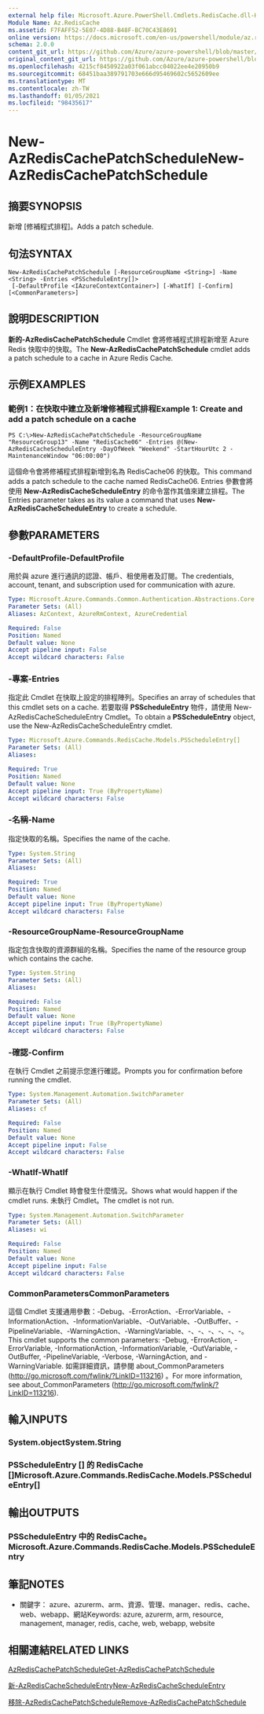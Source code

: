 ```yaml
---
external help file: Microsoft.Azure.PowerShell.Cmdlets.RedisCache.dll-Help.xml
Module Name: Az.RedisCache
ms.assetid: F7FAFF52-5E07-4D88-B48F-BC70C43E8691
online version: https://docs.microsoft.com/en-us/powershell/module/az.rediscache/new-azrediscachepatchschedule
schema: 2.0.0
content_git_url: https://github.com/Azure/azure-powershell/blob/master/src/RedisCache/RedisCache/help/New-AzRedisCachePatchSchedule.md
original_content_git_url: https://github.com/Azure/azure-powershell/blob/master/src/RedisCache/RedisCache/help/New-AzRedisCachePatchSchedule.md
ms.openlocfilehash: 4215cf8450922a03f061abcc04022ee4e20950b9
ms.sourcegitcommit: 68451baa389791703e666d95469602c5652609ee
ms.translationtype: MT
ms.contentlocale: zh-TW
ms.lasthandoff: 01/05/2021
ms.locfileid: "98435617"
---
```

# <span data-ttu-id="ce3bd-101">New-AzRedisCachePatchSchedule</span><span class="sxs-lookup"><span data-stu-id="ce3bd-101">New-AzRedisCachePatchSchedule</span></span>

## <span data-ttu-id="ce3bd-102">摘要</span><span class="sxs-lookup"><span data-stu-id="ce3bd-102">SYNOPSIS</span></span>
<span data-ttu-id="ce3bd-103">新增 [修補程式排程]。</span><span class="sxs-lookup"><span data-stu-id="ce3bd-103">Adds a patch schedule.</span></span>

## <span data-ttu-id="ce3bd-104">句法</span><span class="sxs-lookup"><span data-stu-id="ce3bd-104">SYNTAX</span></span>

```
New-AzRedisCachePatchSchedule [-ResourceGroupName <String>] -Name <String> -Entries <PSScheduleEntry[]>
 [-DefaultProfile <IAzureContextContainer>] [-WhatIf] [-Confirm] [<CommonParameters>]
```

## <span data-ttu-id="ce3bd-105">說明</span><span class="sxs-lookup"><span data-stu-id="ce3bd-105">DESCRIPTION</span></span>
<span data-ttu-id="ce3bd-106">**新的-AzRedisCachePatchSchedule** Cmdlet 會將修補程式排程新增至 Azure Redis 快取中的快取。</span><span class="sxs-lookup"><span data-stu-id="ce3bd-106">The **New-AzRedisCachePatchSchedule** cmdlet adds a patch schedule to a cache in Azure Redis Cache.</span></span>

## <span data-ttu-id="ce3bd-107">示例</span><span class="sxs-lookup"><span data-stu-id="ce3bd-107">EXAMPLES</span></span>

### <span data-ttu-id="ce3bd-108">範例1：在快取中建立及新增修補程式排程</span><span class="sxs-lookup"><span data-stu-id="ce3bd-108">Example 1: Create and add a patch schedule on a cache</span></span>
```
PS C:\>New-AzRedisCachePatchSchedule -ResourceGroupName "ResourceGroup13" -Name "RedisCache06" -Entries @(New-AzRedisCacheScheduleEntry -DayOfWeek "Weekend" -StartHourUtc 2 -MaintenanceWindow "06:00:00")
```

<span data-ttu-id="ce3bd-109">這個命令會將修補程式排程新增到名為 RedisCache06 的快取。</span><span class="sxs-lookup"><span data-stu-id="ce3bd-109">This command adds a patch schedule to the cache named RedisCache06.</span></span>
<span data-ttu-id="ce3bd-110">Entries 參數會將使用 **New-AzRedisCacheScheduleEntry** 的命令當作其值來建立排程。</span><span class="sxs-lookup"><span data-stu-id="ce3bd-110">The Entries parameter takes as its value a command that uses **New-AzRedisCacheScheduleEntry** to create a schedule.</span></span>

## <span data-ttu-id="ce3bd-111">參數</span><span class="sxs-lookup"><span data-stu-id="ce3bd-111">PARAMETERS</span></span>

### <span data-ttu-id="ce3bd-112">-DefaultProfile</span><span class="sxs-lookup"><span data-stu-id="ce3bd-112">-DefaultProfile</span></span>
<span data-ttu-id="ce3bd-113">用於與 azure 進行通訊的認證、帳戶、租使用者及訂閱。</span><span class="sxs-lookup"><span data-stu-id="ce3bd-113">The credentials, account, tenant, and subscription used for communication with azure.</span></span>

```yaml
Type: Microsoft.Azure.Commands.Common.Authentication.Abstractions.Core.IAzureContextContainer
Parameter Sets: (All)
Aliases: AzContext, AzureRmContext, AzureCredential

Required: False
Position: Named
Default value: None
Accept pipeline input: False
Accept wildcard characters: False
```

### <span data-ttu-id="ce3bd-114">-專案</span><span class="sxs-lookup"><span data-stu-id="ce3bd-114">-Entries</span></span>
<span data-ttu-id="ce3bd-115">指定此 Cmdlet 在快取上設定的排程陣列。</span><span class="sxs-lookup"><span data-stu-id="ce3bd-115">Specifies an array of schedules that this cmdlet sets on a cache.</span></span> <span data-ttu-id="ce3bd-116">若要取得 **PSScheduleEntry** 物件，請使用 New-AzRedisCacheScheduleEntry Cmdlet。</span><span class="sxs-lookup"><span data-stu-id="ce3bd-116">To obtain a **PSScheduleEntry** object, use the New-AzRedisCacheScheduleEntry cmdlet.</span></span>

```yaml
Type: Microsoft.Azure.Commands.RedisCache.Models.PSScheduleEntry[]
Parameter Sets: (All)
Aliases:

Required: True
Position: Named
Default value: None
Accept pipeline input: True (ByPropertyName)
Accept wildcard characters: False
```

### <span data-ttu-id="ce3bd-117">-名稱</span><span class="sxs-lookup"><span data-stu-id="ce3bd-117">-Name</span></span>
<span data-ttu-id="ce3bd-118">指定快取的名稱。</span><span class="sxs-lookup"><span data-stu-id="ce3bd-118">Specifies the name of the cache.</span></span>

```yaml
Type: System.String
Parameter Sets: (All)
Aliases:

Required: True
Position: Named
Default value: None
Accept pipeline input: True (ByPropertyName)
Accept wildcard characters: False
```

### <span data-ttu-id="ce3bd-119">-ResourceGroupName</span><span class="sxs-lookup"><span data-stu-id="ce3bd-119">-ResourceGroupName</span></span>
<span data-ttu-id="ce3bd-120">指定包含快取的資源群組的名稱。</span><span class="sxs-lookup"><span data-stu-id="ce3bd-120">Specifies the name of the resource group which contains the cache.</span></span>

```yaml
Type: System.String
Parameter Sets: (All)
Aliases:

Required: False
Position: Named
Default value: None
Accept pipeline input: True (ByPropertyName)
Accept wildcard characters: False
```

### <span data-ttu-id="ce3bd-121">-確認</span><span class="sxs-lookup"><span data-stu-id="ce3bd-121">-Confirm</span></span>
<span data-ttu-id="ce3bd-122">在執行 Cmdlet 之前提示您進行確認。</span><span class="sxs-lookup"><span data-stu-id="ce3bd-122">Prompts you for confirmation before running the cmdlet.</span></span>

```yaml
Type: System.Management.Automation.SwitchParameter
Parameter Sets: (All)
Aliases: cf

Required: False
Position: Named
Default value: None
Accept pipeline input: False
Accept wildcard characters: False
```

### <span data-ttu-id="ce3bd-123">-WhatIf</span><span class="sxs-lookup"><span data-stu-id="ce3bd-123">-WhatIf</span></span>
<span data-ttu-id="ce3bd-124">顯示在執行 Cmdlet 時會發生什麼情況。</span><span class="sxs-lookup"><span data-stu-id="ce3bd-124">Shows what would happen if the cmdlet runs.</span></span> <span data-ttu-id="ce3bd-125">未執行 Cmdlet。</span><span class="sxs-lookup"><span data-stu-id="ce3bd-125">The cmdlet is not run.</span></span>

```yaml
Type: System.Management.Automation.SwitchParameter
Parameter Sets: (All)
Aliases: wi

Required: False
Position: Named
Default value: None
Accept pipeline input: False
Accept wildcard characters: False
```

### <span data-ttu-id="ce3bd-126">CommonParameters</span><span class="sxs-lookup"><span data-stu-id="ce3bd-126">CommonParameters</span></span>
<span data-ttu-id="ce3bd-127">這個 Cmdlet 支援通用參數：-Debug、-ErrorAction、-ErrorVariable、-InformationAction、-InformationVariable、-OutVariable、-OutBuffer、-PipelineVariable、-WarningAction、-WarningVariable、-、-、-、-、-、-。</span><span class="sxs-lookup"><span data-stu-id="ce3bd-127">This cmdlet supports the common parameters: -Debug, -ErrorAction, -ErrorVariable, -InformationAction, -InformationVariable, -OutVariable, -OutBuffer, -PipelineVariable, -Verbose, -WarningAction, and -WarningVariable.</span></span> <span data-ttu-id="ce3bd-128">如需詳細資訊，請參閱 about_CommonParameters (http://go.microsoft.com/fwlink/?LinkID=113216) 。</span><span class="sxs-lookup"><span data-stu-id="ce3bd-128">For more information, see about_CommonParameters (http://go.microsoft.com/fwlink/?LinkID=113216).</span></span>

## <span data-ttu-id="ce3bd-129">輸入</span><span class="sxs-lookup"><span data-stu-id="ce3bd-129">INPUTS</span></span>

### <span data-ttu-id="ce3bd-130">System.object</span><span class="sxs-lookup"><span data-stu-id="ce3bd-130">System.String</span></span>

### <span data-ttu-id="ce3bd-131">PSScheduleEntry [] 的 RedisCache []</span><span class="sxs-lookup"><span data-stu-id="ce3bd-131">Microsoft.Azure.Commands.RedisCache.Models.PSScheduleEntry[]</span></span>

## <span data-ttu-id="ce3bd-132">輸出</span><span class="sxs-lookup"><span data-stu-id="ce3bd-132">OUTPUTS</span></span>

### <span data-ttu-id="ce3bd-133">PSScheduleEntry 中的 RedisCache。</span><span class="sxs-lookup"><span data-stu-id="ce3bd-133">Microsoft.Azure.Commands.RedisCache.Models.PSScheduleEntry</span></span>

## <span data-ttu-id="ce3bd-134">筆記</span><span class="sxs-lookup"><span data-stu-id="ce3bd-134">NOTES</span></span>
* <span data-ttu-id="ce3bd-135">關鍵字： azure、azurerm、arm、資源、管理、manager、redis、cache、web、webapp、網站</span><span class="sxs-lookup"><span data-stu-id="ce3bd-135">Keywords: azure, azurerm, arm, resource, management, manager, redis, cache, web, webapp, website</span></span>

## <span data-ttu-id="ce3bd-136">相關連結</span><span class="sxs-lookup"><span data-stu-id="ce3bd-136">RELATED LINKS</span></span>

[<span data-ttu-id="ce3bd-137">AzRedisCachePatchSchedule</span><span class="sxs-lookup"><span data-stu-id="ce3bd-137">Get-AzRedisCachePatchSchedule</span></span>](./Get-AzRedisCachePatchSchedule.md)

[<span data-ttu-id="ce3bd-138">新-AzRedisCacheScheduleEntry</span><span class="sxs-lookup"><span data-stu-id="ce3bd-138">New-AzRedisCacheScheduleEntry</span></span>](./New-AzRedisCacheScheduleEntry.md)

[<span data-ttu-id="ce3bd-139">移除-AzRedisCachePatchSchedule</span><span class="sxs-lookup"><span data-stu-id="ce3bd-139">Remove-AzRedisCachePatchSchedule</span></span>](./Remove-AzRedisCachePatchSchedule.md)


